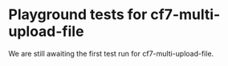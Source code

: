 # Playground tests for cf7-multi-upload-file
We are still awaiting the first test run for cf7-multi-upload-file.
